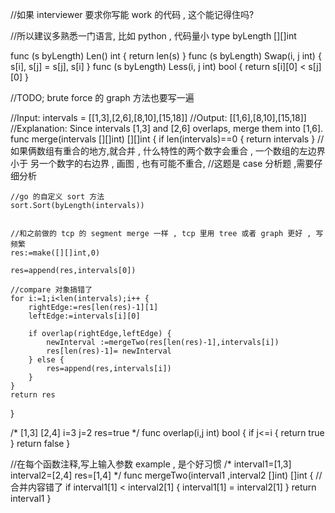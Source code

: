 //如果 interviewer 要求你写能 work 的代码 , 这个能记得住吗?

//所以建议多熟悉一门语言, 比如 python , 代码量小
type byLength [][]int

func (s byLength) Len() int {
	return len(s)
}
func (s byLength) Swap(i, j int) {
	s[i], s[j] = s[j], s[i]
}
func (s byLength) Less(i, j int) bool {
	return s[i][0] < s[j][0]
}

//TODO; brute force 的 graph 方法也要写一遍

//Input: intervals = [[1,3],[2,6],[8,10],[15,18]]
//Output: [[1,6],[8,10],[15,18]]
//Explanation: Since intervals [1,3] and [2,6] overlaps, merge them into [1,6].
func merge(intervals [][]int) [][]int {
	if len(intervals)==0 {
		return intervals
	}
	//如果俩数组有重合的地方,就合并 , 什么特性的两个数字会重合 ,   一个数组的左边界 小于 另一个数字的右边界 , 画图 , 也有可能不重合,
	//这题是 case 分析题 ,需要仔细分析

	//go 的自定义 sort 方法
	sort.Sort(byLength(intervals))


	//和之前做的 tcp 的 segment merge 一样 , tcp 里用 tree 或者 graph 更好 , 写频繁
	res:=make([][]int,0)

	res=append(res,intervals[0])

	//compare 对象搞错了
	for i:=1;i<len(intervals);i++ {
		rightEdge:=res[len(res)-1][1]
		leftEdge:=intervals[i][0]

		if overlap(rightEdge,leftEdge) {
			newInterval :=mergeTwo(res[len(res)-1],intervals[i])
			res[len(res)-1]= newInterval
		} else {
			res=append(res,intervals[i])
		}
	}
	return res
}

/*
[1,3] [2,4]
i=3 j=2
res=true
 */
func overlap(i,j int) bool {
	if j<=i {
		return true
	}
	return false
}

//在每个函数注释,写上输入参数 example , 是个好习惯
/*
interval1=[1,3]
interval2=[2,4]
res=[1,4]
 */
func mergeTwo(interval1 ,interval2 []int) []int {
	//合并内容错了
	if interval1[1] < interval2[1] {
		interval1[1] = interval2[1]
	}
	return interval1
}

